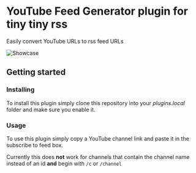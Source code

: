 # YouTube Feed Generator plugin for tiny tiny rss

Easily convert YouTube URLs to rss feed URLs

![Showcase](https://raw.githubusercontent.com/NathanKolpa/yt_feed_gen/master/showcase.gif)

 ## Getting started

 ### Installing
To install this plugin simply clone this repository into your *plugins.local* folder and make sure you enable it.

 ### Usage
 To use this plugin simply copy a YouTube channel link and paste it in the subscribe to feed box.

Currently this does **not** work for channels that contain the channel name instead of an id **and** begin with `/c` or `/channel`
